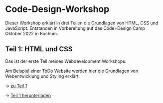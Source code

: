 # Code-Design-Workshop
Dieser Workshop erklärt in drei Teilen die Grundlagen von HTML, CSS und JavaScript. Entstanden in Vorbereitung auf das Code+Design Camp Oktober 2022 in Bochum.
## Teil 1: HTML und CSS
Das ist der erste Teil meines Webdevelopment Workshops.

Am Beispiel einer ToDo Website werden hier die Grundlagen von Webentwicklung und Styling erklärt.


-> [zu Teil 1](https://github.com/KaiserRuben/Code-Design-Workshop/blob/Part_1/README.md)

-> [Teil 1 herunterladen](https://github.com/KaiserRuben/Code-Design-Workshop/archive/refs/heads/Part_1.zip)

